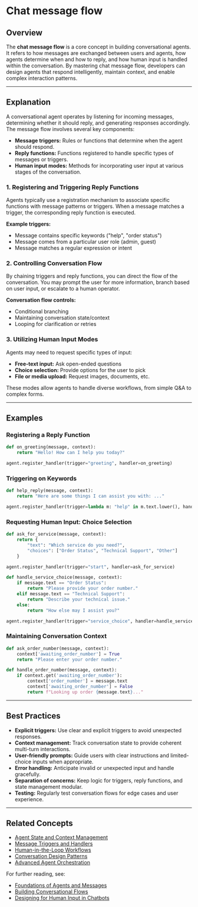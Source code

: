 # Chat message flow

## Overview

The **chat message flow** is a core concept in building conversational agents. It refers to how messages are exchanged between users and agents, how agents determine when and how to reply, and how human input is handled within the conversation. By mastering chat message flow, developers can design agents that respond intelligently, maintain context, and enable complex interaction patterns.

---

## Explanation

A conversational agent operates by listening for incoming messages, determining whether it should reply, and generating responses accordingly. The message flow involves several key components:

- **Message triggers:** Rules or functions that determine when the agent should respond.
- **Reply functions:** Functions registered to handle specific types of messages or triggers.
- **Human input modes:** Methods for incorporating user input at various stages of the conversation.

### 1. Registering and Triggering Reply Functions

Agents typically use a registration mechanism to associate specific functions with message patterns or triggers. When a message matches a trigger, the corresponding reply function is executed.

**Example triggers:**
- Message contains specific keywords ("help", "order status")
- Message comes from a particular user role (admin, guest)
- Message matches a regular expression or intent

### 2. Controlling Conversation Flow

By chaining triggers and reply functions, you can direct the flow of the conversation. You may prompt the user for more information, branch based on user input, or escalate to a human operator.

**Conversation flow controls:**
- Conditional branching
- Maintaining conversation state/context
- Looping for clarification or retries

### 3. Utilizing Human Input Modes

Agents may need to request specific types of input:
- **Free-text input:** Ask open-ended questions
- **Choice selection:** Provide options for the user to pick
- **File or media upload:** Request images, documents, etc.

These modes allow agents to handle diverse workflows, from simple Q&A to complex forms.

---

## Examples

### Registering a Reply Function

```python
def on_greeting(message, context):
    return "Hello! How can I help you today?"

agent.register_handler(trigger="greeting", handler=on_greeting)
```

### Triggering on Keywords

```python
def help_reply(message, context):
    return "Here are some things I can assist you with: ..."

agent.register_handler(trigger=lambda m: "help" in m.text.lower(), handler=help_reply)
```

### Requesting Human Input: Choice Selection

```python
def ask_for_service(message, context):
    return {
        "text": "Which service do you need?",
        "choices": ["Order Status", "Technical Support", "Other"]
    }

agent.register_handler(trigger="start", handler=ask_for_service)

def handle_service_choice(message, context):
    if message.text == "Order Status":
        return "Please provide your order number."
    elif message.text == "Technical Support":
        return "Describe your technical issue."
    else:
        return "How else may I assist you?"

agent.register_handler(trigger="service_choice", handler=handle_service_choice)
```

### Maintaining Conversation Context

```python
def ask_order_number(message, context):
    context['awaiting_order_number'] = True
    return "Please enter your order number."

def handle_order_number(message, context):
    if context.get('awaiting_order_number'):
        context['order_number'] = message.text
        context['awaiting_order_number'] = False
        return f"Looking up order {message.text}..."
```

---

## Best Practices

- **Explicit triggers:** Use clear and explicit triggers to avoid unexpected responses.
- **Context management:** Track conversation state to provide coherent multi-turn interactions.
- **User-friendly prompts:** Guide users with clear instructions and limited-choice inputs when appropriate.
- **Error handling:** Anticipate invalid or unexpected input and handle gracefully.
- **Separation of concerns:** Keep logic for triggers, reply functions, and state management modular.
- **Testing:** Regularly test conversation flows for edge cases and user experience.

---

## Related Concepts

- [Agent State and Context Management](#)
- [Message Triggers and Handlers](#)
- [Human-in-the-Loop Workflows](#)
- [Conversation Design Patterns](#)
- [Advanced Agent Orchestration](#)

For further reading, see:
- [Foundations of Agents and Messages](#)
- [Building Conversational Flows](#)
- [Designing for Human Input in Chatbots](#)